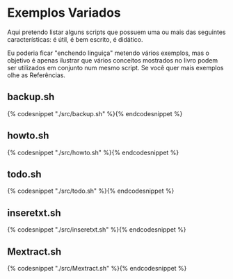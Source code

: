 # Exemplos Variados

Aqui pretendo listar alguns scripts que possuem uma ou mais das seguintes
características: é útil, é bem escrito, é didático.

Eu poderia ficar "enchendo linguiça" metendo vários exemplos, mas o objetivo
é apenas ilustrar que vários conceitos mostrados no livro podem ser utilizados
em conjunto num mesmo script. Se você quer mais
exemplos olhe as Referências.

## backup.sh

{% codesnippet "./src/backup.sh" %}{% endcodesnippet %}


## howto.sh

{% codesnippet "./src/howto.sh" %}{% endcodesnippet %}


## todo.sh

{% codesnippet "./src/todo.sh" %}{% endcodesnippet %}


## inseretxt.sh

{% codesnippet "./src/inseretxt.sh" %}{% endcodesnippet %}


## Mextract.sh

{% codesnippet "./src/Mextract.sh" %}{% endcodesnippet %}
